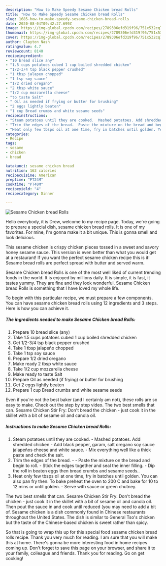 ```yaml
---
description: "How to Make Speedy Sesame Chicken bread Rolls"
title: "How to Make Speedy Sesame Chicken bread Rolls"
slug: 1685-how-to-make-speedy-sesame-chicken-bread-rolls
date: 2020-08-04T09:42:27.699Z
image: https://img-global.cpcdn.com/recipes/2789306efd319f96/751x532cq70/sesame-chicken-bread-rolls-recipe-main-photo.jpg
thumbnail: https://img-global.cpcdn.com/recipes/2789306efd319f96/751x532cq70/sesame-chicken-bread-rolls-recipe-main-photo.jpg
cover: https://img-global.cpcdn.com/recipes/2789306efd319f96/751x532cq70/sesame-chicken-bread-rolls-recipe-main-photo.jpg
author: Clayton Nash
ratingvalue: 4.7
reviewcount: 8140
recipeingredient:
- "10 bread slice any"
- "1.5 cups potatoes cubed 1 cup boiled shredded chicken"
- "1/2-3/4 tsp black pepper crushed"
- "1 tbsp jalapeo chopped"
- "1 tsp soy sauce"
- "1/2 dried oregano"
- "2 tbsp white sauce"
- "1/2 cup mozzarella cheese"
- "to taste Salt"
- " Oil as needed if frying or butter for brushing"
- "2 eggs lightly beaten"
- "1 cup Bread crumbs and white sesame seeds"
recipeinstructions:
- "Steam potatoes until they are cooked.  Mashed potatoes. Add shredded chicken Add black pepper, garam, salt oregano soy sauce jalapeños cheese and white sauce. Mix everything well like a thick paste and check the salt."
- "Trim the edges of the bread.  Paste the mixture on the bread and begin to roll. Stick the edges together and seal the inner filling. Dip the roll in beaten eggs then bread crumbs and sesame seeds.."
- "Heat only few tbsps oil at one time, fry in batches until golden. You can also pan fry then. To bake preheat the oven to 200 C and bake for 10 to 12 mins or until golden. Serve with sauce or green chutney."
categories:
- Recipe
tags:
- sesame
- chicken
- bread

katakunci: sesame chicken bread 
nutrition: 163 calories
recipecuisine: American
preptime: "PT24M"
cooktime: "PT40M"
recipeyield: "4"
recipecategory: Dinner

---
```



![Sesame Chicken bread Rolls](https://img-global.cpcdn.com/recipes/2789306efd319f96/751x532cq70/sesame-chicken-bread-rolls-recipe-main-photo.jpg)

Hello everybody, it is Drew, welcome to my recipe page. Today, we're going to prepare a special dish, sesame chicken bread rolls. It is one of my favorites. For mine, I'm gonna make it a bit unique. This is gonna smell and look delicious.

This sesame chicken is crispy chicken pieces tossed in a sweet and savory honey sesame sauce. This version is even better than what you would get at a restaurant! If you want the perfect sesame chicken recipe this is it! Sesame bread rolls are perfect spread with butter and served warm.

Sesame Chicken bread Rolls is one of the most well liked of current trending foods in the world. It is enjoyed by millions daily. It is simple, it is fast, it tastes yummy. They are fine and they look wonderful. Sesame Chicken bread Rolls is something that I have loved my whole life.


To begin with this particular recipe, we must prepare a few components. You can have sesame chicken bread rolls using 12 ingredients and 3 steps. Here is how you can achieve it.

<!--inarticleads1-->

##### The ingredients needed to make Sesame Chicken bread Rolls:

1. Prepare 10 bread slice (any)
1. Take 1.5 cups potatoes cubed 1 cup boiled shredded chicken
1. Get 1/2-3/4 tsp black pepper crushed
1. Take 1 tbsp jalapeño chopped
1. Take 1 tsp soy sauce
1. Prepare 1/2 dried oregano
1. Make ready 2 tbsp white sauce
1. Take 1/2 cup mozzarella cheese
1. Make ready to taste Salt
1. Prepare  Oil as needed (if frying) or butter for brushing
1. Get 2 eggs lightly beaten
1. Prepare 1 cup Bread crumbs and white sesame seeds


Even if you&#39;re not the best baker (and I certainly am not), these rolls are so easy to make. Check out the step by step video. The two best smells that can. Sesame Chicken Stir Fry: Don&#39;t bread the chicken - just cook it in the skillet with a bit of sesame oil and canola oil. 

<!--inarticleads2-->

##### Instructions to make Sesame Chicken bread Rolls:

1. Steam potatoes until they are cooked.  - Mashed potatoes. Add shredded chicken - Add black pepper, garam, salt oregano soy sauce jalapeños cheese and white sauce. - Mix everything well like a thick paste and check the salt.
1. Trim the edges of the bread. -  - Paste the mixture on the bread and begin to roll. - Stick the edges together and seal the inner filling. - Dip the roll in beaten eggs then bread crumbs and sesame seeds..
1. Heat only few tbsps oil at one time, fry in batches until golden. You can also pan fry then. To bake preheat the oven to 200 C and bake for 10 to 12 mins or until golden. - Serve with sauce or green chutney.


The two best smells that can. Sesame Chicken Stir Fry: Don&#39;t bread the chicken - just cook it in the skillet with a bit of sesame oil and canola oil. Then pout the sauce in and cook until reduced (you may need to add a bit of. Sesame chicken is a dish commonly found in Chinese restaurants throughout the United States. The dish is similar to General Tso&#39;s chicken but the taste of the Chinese-based chicken is sweet rather than spicy. 

So that is going to wrap this up for this special food sesame chicken bread rolls recipe. Thank you very much for reading. I am sure that you will make this at home. There's gonna be more interesting food in home recipes coming up. Don't forget to save this page on your browser, and share it to your family, colleague and friends. Thank you for reading. Go on get cooking!
